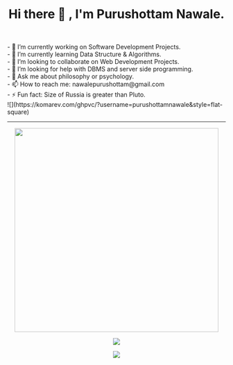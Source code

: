 <h1 align="center">Hi there 👋 , I'm Purushottam Nawale. </h1><br>

<!-- ### Hi there 👋 -->
<p>
- 🔭 I’m currently working on Software Development Projects.<br>
- 🌱 I’m currently learning Data Structure & Algorithms.<br>
- 👯 I’m looking to collaborate on Web Development Projects.<br>
- 🤔 I’m looking for help with DBMS and server side programming.<br>
- 💬 Ask me about philosophy or psychology.<br>
- 📫 How to reach me: nawalepurushottam@gmail.com<br>
- ⚡ Fun fact: Size of Russia is greater than Pluto.<br>
![](https://komarev.com/ghpvc/?username=purushottamnawale&style=flat-square)
</p>
<hr>

<!-- ![Github stats](https://github-readme-stats.vercel.app/api?username=purushottamnawale&theme=tokyonight&show_icons=true&count_private=true) -->

<!-- ![Top Languages Card](https://github-readme-stats.vercel.app/api/top-langs/?username=purushottamnawale&layout=compact&theme=tokyonight) -->


<p align="center"><img src="https://github-readme-stats.vercel.app/api?username=purushottamnawale&show_icons=true&locale=en&count_private=true&theme=tokyonight" width="470"/></P>
<p align="center"><img  src="https://github-readme-streak-stats.herokuapp.com/?user=purushottamnawale&theme=tokyonight"/></p>
<p align="center"><img src="https://github-readme-stats.vercel.app/api/top-langs/?username=purushottamnawale&layout=compact&exclude_repo=PPL_Assignments&theme=tokyonight"/></p>


<!--
**purushottamnawale/purushottamnawale** is a ✨ _special_ ✨ repository because its `README.md` (this file) appears on your GitHub profile.

Here are some ideas to get you started:

- 🔭 I’m currently working on Software Development Projects.
- 🌱 I’m currently learning Data Structure & Algorithms.
- 👯 I’m looking to collaborate on Web Development Projects.
- 🤔 I’m looking for help with DBMS and server side programming.
- 💬 Ask me about philosophy or psychology.
- 📫 How to reach me: nawalepurushottam@gmail.com
- 😄 Pronouns: 
- ⚡ Fun fact: Size of Russia is greater than Pluto.
-->
